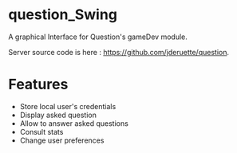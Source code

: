 # question_Swing
A graphical Interface for Question's gameDev module.

Server source code is here : https://github.com/jderuette/question.

# Features

- Store local user's credentials
- Display asked question
- Allow to answer asked questions
- Consult stats
- Change user preferences


